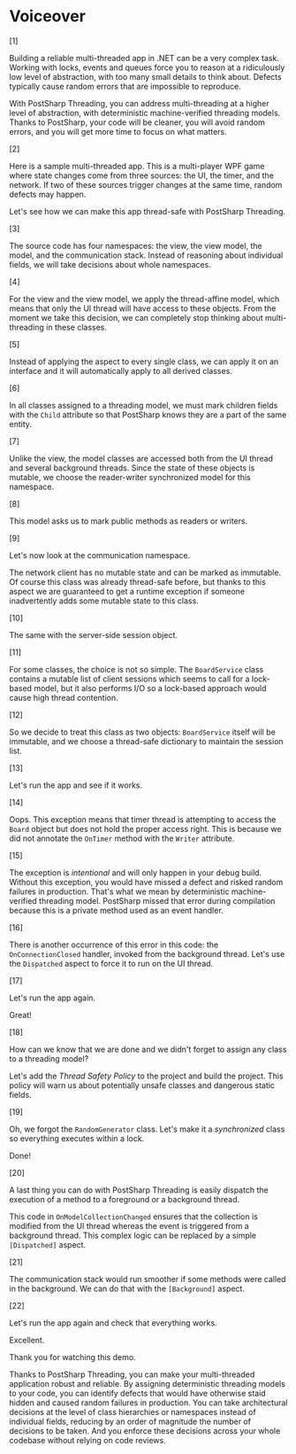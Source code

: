 # Voiceover

[1]

Building a reliable multi-threaded app in .NET can be a very complex task. Working with locks, 
events and queues force you to reason at a ridiculously low level of abstraction, with too many
small details to think about. Defects typically cause random errors that are impossible to reproduce.
 
With PostSharp Threading, you can address multi-threading at a higher level of abstraction, 
with deterministic machine-verified threading models. Thanks to PostSharp, your code will be cleaner,
you will avoid random errors, and you will get more time to focus on what matters.

[2]

Here is a sample multi-threaded app. This is a multi-player WPF game where state changes come
from three sources: the UI, the timer, and the network. If two of these sources trigger changes
 at the same time, random defects may happen.

Let's see how we can make this app thread-safe with PostSharp Threading.

[3]

The source code has four namespaces: the view, the view model, the model, and the communication stack. 
Instead of reasoning about individual fields, we will take decisions about whole namespaces.

[4]

For the view and the view model, we apply the thread-affine model, which means that only
the UI thread will have access to these objects. From the moment we take this decision, we can
completely stop thinking about multi-threading in these classes.

[5]

Instead of applying the aspect to every single class, we can apply it on an interface and it
will automatically apply to all derived classes.

[6] 

In all classes assigned to a threading model, we must mark children fields with the `Child` attribute
so that PostSharp knows they are a part of the same entity.

[7]

Unlike the view, the model classes are accessed both from the UI thread and several background
threads. Since the state of these objects is mutable, we choose the reader-writer synchronized
model for this namespace. 

[8]

This model asks us to mark public methods as readers or writers.

[9]

Let's now look at the communication namespace.

The network client has no mutable state and can be marked as immutable. Of course this class
was already thread-safe before, but thanks to this aspect we are guaranteed to get a runtime exception 
if someone inadvertently adds some mutable state to this class.

[10]

The same with the server-side session object.

[11]

For some classes, the choice is not so simple. The `BoardService` class contains a mutable list of 
client sessions which seems to call for a lock-based model, but it also performs I/O so a lock-based approach 
would cause high thread contention. 

[12]

So we decide to treat this class as two objects: `BoardService`
itself will be immutable, and we choose a thread-safe dictionary to maintain the session list. 

[13]

Let's run the app and see if it works.

[14]

Oops. This exception means that timer thread is attempting to access the `Board` object but does
not hold the proper access right. This is because we did not annotate the `OnTimer` method with the
`Writer` attribute. 

[15]

The exception is _intentional_ and will only happen in your debug build. Without
this exception, you would have missed a defect and risked random failures in production. That's what
we mean by deterministic machine-verified threading model. PostSharp missed that error during compilation 
because this is a private method used as an event handler.

[16]

There is another occurrence of this error in this code: the `OnConnectionClosed` handler, invoked
from the background thread. Let's use the `Dispatched` aspect to force it to run on the UI thread.

[17]

Let's run the app again.

Great! 

[18]

How can we know that we are done and we didn't forget to assign any class to a threading model?

Let's add the _Thread Safety Policy_ to the project and build the project. This policy will warn us
about potentially unsafe classes and dangerous static fields.

[19]

Oh, we forgot the `RandomGenerator` class. Let's make it a _synchronized_ class so everything executes within a lock.

Done!

[20]

A last thing you can do with PostSharp Threading is easily dispatch the execution of a method to
a foreground or a background thread.

This code in `OnModelCollectionChanged` ensures that the collection is modified from the UI thread whereas 
the event is triggered from a background thread. This complex logic can be replaced by a simple `[Dispatched]` aspect.

[21]

The communication stack would run smoother if some methods were called in the background. We can do that with the `[Background]`
aspect.

[22]

Let's run the app again and check that everything works.

Excellent.

Thank you for watching this demo.

Thanks to PostSharp Threading, you can make your multi-threaded application robust and reliable. By assigning 
deterministic threading models to your code, you can identify defects that would have otherwise staid hidden and
caused random failures in production. You can take architectural decisions at the level of class hierarchies or namespaces
instead of individual fields, reducing by an order of magnitude the number of decisions to be taken. And you enforce these
 decisions across your whole codebase without relying on code reviews. 



 

 





 

  
